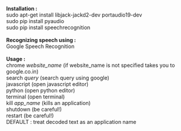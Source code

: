 <b>Installation :</b><br>
sudo apt-get install libjack-jackd2-dev portaudio19-dev<br>
sudo pip install pyaudio<br>
sudo pip install speechrecognition<br>
<br>
<b>Recognizing speech using :</b> <br>
Google Speech Recognition<br>
<br>
<b>Usage :</b><br>
chrome <i>website_name</i> (if website_name is not specified takes you to google.co.in)<br>
search <i>query</i> (search query using google)<br>
javascript (open javascript editor)<br>
python (open python editor)<br>
terminal (open terminal)<br>
kill <i>app_name</i> (kills an application)<br>
shutdown (be careful!)<br>
restart (be careful!)<br>
DEFAULT : treat decoded text as an application name<br>
